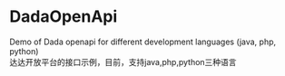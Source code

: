 # DadaOpenApi
Demo of Dada openapi for different development languages (java, php, python)
</br>
达达开放平台的接口示例，目前，支持java,php,python三种语言
